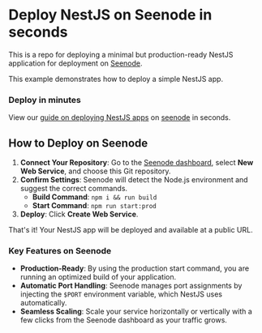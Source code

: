 # Deploy NestJS on Seenode in seconds

This is a repo for deploying a minimal but production-ready NestJS application for deployment on [Seenode](https://seenode.com).

This example demonstrates how to deploy a simple NestJS app.

### Deploy in minutes
View our [guide on deploying NestJS apps](https://seenode.com/docs/services/web-services/framework-guides/javascript/nestjs/) on [seenode](https://seenode.com) in seconds.


## How to Deploy on Seenode

1.  **Connect Your Repository**: Go to the [Seenode dashboard](https://cloud.seenode.com), select **New Web Service**, and choose this Git repository.
2.  **Confirm Settings**: Seenode will detect the Node.js environment and suggest the correct commands.
    *   **Build Command**: `npm i && run build`
    *   **Start Command**: `npm run start:prod`
3.  **Deploy**: Click **Create Web Service**.

That's it! Your NestJS app will be deployed and available at a public URL.

### Key Features on Seenode

*   **Production-Ready**: By using the production start command, you are running an optimized build of your application.
*   **Automatic Port Handling**: Seenode manages port assignments by injecting the `$PORT` environment variable, which NestJS uses automatically.
*   **Seamless Scaling**: Scale your service horizontally or vertically with a few clicks from the Seenode dashboard as your traffic grows.
